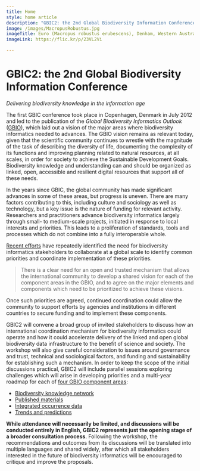 ```yaml
---
title: Home
style: home article
description: "GBIC2: the 2nd Global Biodiversity Information Conference—delivering biodiversity knowledge in the information age"
image: /images/MacropusRobustus.jpg
imageTitle: Euro (Macropus robustus erubescens), Denham, Western Australia, 10 January 2018. Photo dhobern, licensed under CC BY 4.0
imageLink: https://flic.kr/p/23VL2Vi

---
```

GBIC2: the 2nd Global Biodiversity Information Conference
===================

_Delivering biodiversity knowledge in the information age_

The first GBIC conference took place in Copenhagen, Denmark in July 2012 and led to the publication of the _Global Biodiversity Informatics Outlook_ ([GBIO](./gbio)), which laid out a vision of the major areas where biodiversity informatics needed to advances. The GBIO vision remains as relevant today, given that the scientific community continues to wrestle with the magnitude of the task of describing the diversity of life, documenting the complexity of its functions and improving planning related to natural resources, at all scales, in order for society to achieve the Sustainable Development Goals. Biodiversity knowledge and understanding can and should be organized as linked, open, accessible and resilient digital resources that support all of these needs.

In the years since GBIC, the global community has made significant advances in some of these areas, but progress is uneven. There are many factors contributing to this, including culture and sociology as well as technology, but a key issue is the nature of funding for relevant activity. Researchers and practitioners advance biodiversity informatics largely through small- to medium-scale projects, initiated in response to local interests and priorities. This leads to a proliferation of standards, tools and processes which do not combine into a fully interoperable whole.

[Recent efforts](./background) have repeatedly identified the need for biodiversity informatics stakeholders to collaborate at a global scale to identify common priorities and coordinate implementation of these priorities. 
> There is a clear need for an open and trusted mechanism that allows the international community to develop a shared vision for each of the component areas in the GBIO, and to agree on the major elements and components which need to be prioritized to achieve these visions. 

Once such priorities are agreed, continued coordination could allow the community to support efforts by agencies and institutions in different countries to secure funding and to implement these components. 

GBIC2 will convene a broad group of invited stakeholders to discuss how an international coordination mechanism for biodiversity informatics could operate and how it could accelerate delivery of the linked and open global biodiversity data infrastructure to the benefit of science and society. The workshop will also give careful consideration to issues around governance and trust, technical and sociological factors, and funding and sustainability for establishing such a mechanism. In order to keep the scope of the initial discussions practical, GBIC2 will include parallel sessions exploring challenges which will arise in developing priorities and a multi-year roadmap for each of [four GBIO component areas](./key-topics): 
+ [Biodiversity knowledge network](./key-topics/knowledge-network)
+ [Published materials](./key-topics/published-materials)
+ [Integrated occurrence data](./key-topics/occurrence-data)
+ [Trends and predictions](./key-topics/trends)

**While attendance will necessarily be limited, and discussions will be conducted entirely in English, GBIC2 represents just the opening stage of a broader consultation process**. Following the workshop, the recommendations and outcomes from its discussions will be translated into multiple languages and shared widely, after which all stakeholders interested in the future of biodiversity informatics will be encouraged to critique and improve the proposals.
